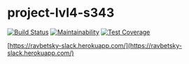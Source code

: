 # project-lvl4-s343

[![Build Status](https://travis-ci.org/ravbetsky/project-lvl4-s343.svg?branch=master)](https://travis-ci.org/ravbetsky/project-lvl4-s343)
[![Maintainability](https://api.codeclimate.com/v1/badges/f025ea32a851f0647c02/maintainability)](https://codeclimate.com/github/ravbetsky/project-lvl4-s343/maintainability)
[![Test Coverage](https://api.codeclimate.com/v1/badges/f025ea32a851f0647c02/test_coverage)](https://codeclimate.com/github/ravbetsky/project-lvl4-s343/test_coverage)

[https://ravbetsky-slack.herokuapp.com/](https://ravbetsky-slack.herokuapp.com/)
